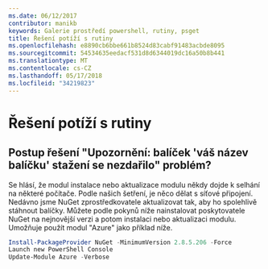```yaml
---
ms.date: 06/12/2017
contributor: manikb
keywords: Galerie prostředí powershell, rutiny, psget
title: Řešení potíží s rutiny
ms.openlocfilehash: e8890cb6bbe661b8524d83cabf91483acbde8095
ms.sourcegitcommit: 54534635eedacf531d8d6344019dc16a50b8b441
ms.translationtype: MT
ms.contentlocale: cs-CZ
ms.lasthandoff: 05/17/2018
ms.locfileid: "34219823"
---
```

# <a name="troubleshooting-cmdlets"></a>Řešení potíží s rutiny

## <a name="how-to-resolve-warning-package-your-package-name-failed-to-download-issue"></a>Postup řešení "Upozornění: balíček 'váš název balíčku' stažení se nezdařilo" problém?

Se hlásí, že modul instalace nebo aktualizace modulu někdy dojde k selhání na některé počítače.
Podle našich šetření, je něco dělat s síťové připojení.
Nedávno jsme NuGet zprostředkovatele aktualizovat tak, aby ho spolehlivě stáhnout balíčky.
Můžete podle pokynů níže nainstalovat poskytovatele NuGet na nejnovější verzi a potom instalaci nebo aktualizaci modulu.
Umožňuje použít modul "Azure" jako příklad níže.

```powershell
Install-PackageProvider NuGet -MinimumVersion 2.8.5.206 -Force
Launch new PowerShell Console
Update-Module Azure -Verbose
```